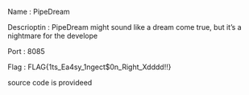 Name : PipeDream

Descrioptin : PipeDream might sound like a dream come true, but it’s a nightmare for the develope

Port : 8085

Flag : FLAG{1ts_Ea4sy_1ngect$0n_Right_Xdddd!!}

source code is provideed
